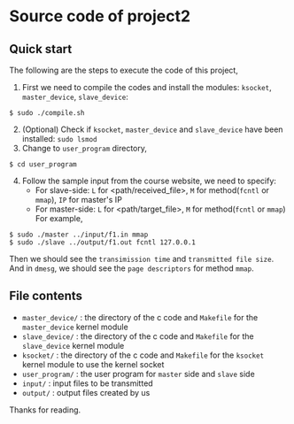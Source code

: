Source code of project2
===

Quick start
---
The following are the steps to execute the code of this project,
1. First we need to compile the codes and install the modules: `ksocket`, `master_device`, `slave_device`:
``` 
$ sudo ./compile.sh
```
2. (Optional) Check if `ksocket`, `master_device` and `slave_device` have been installed:
``` sudo lsmod ```
3. Change to `user_program` directory,
``` 
$ cd user_program
```
4. Follow the sample input from the course website, we need to specify:
    - For slave-side: `L` for <path/received_file>, `M` for method(`fcntl` or `mmap`), `IP` for master's IP
    - For master-side: `L` for <path/target_file>,  `M` for method(`fcntl` or `mmap`)  
For example,
```
$ sudo ./master ../input/f1.in mmap
$ sudo ./slave ../output/f1.out fcntl 127.0.0.1
```  
Then we should see the `transimission time` and `transmitted file size`.  
And in `dmesg`, we should see the `page descriptors` for method `mmap`.

File contents
---
- `master_device/` : the directory of the c code and `Makefile` for the `master_device` kernel module
- `slave_device/`  : the directory of the c code and `Makefile` for the `slave_device` kernel module
- `ksocket/`       : the directory of the c code and `Makefile` for the `ksocket` kernel module to use the kernel socket 
- `user_program/`  : the user program for `master` side and `slave` side
- `input/`         : input files to be transmitted
- `output/`        : output files created by us
  
Thanks for reading.
